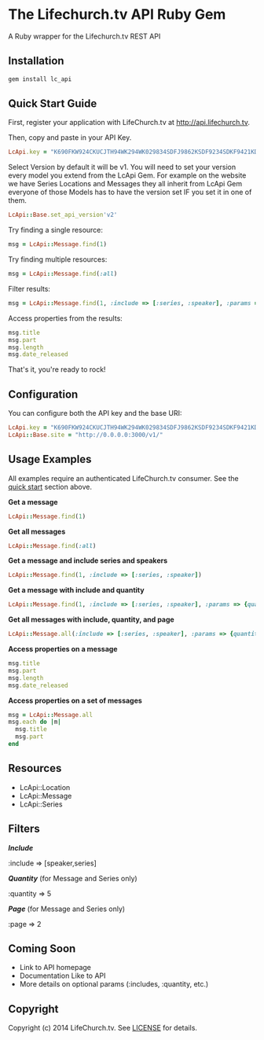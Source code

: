 # The Lifechurch.tv API Ruby Gem

A Ruby wrapper for the Lifechurch.tv REST API

## Installation
```ruby
gem install lc_api
```

## Quick Start Guide
First, register your application with LifeChurch.tv at http://api.lifechurch.tv.

Then, copy and paste in your API Key.

```ruby
LcApi.key = "K690FKW924CKUCJTH94WK294WK029834SDFJ9862KSDF9234SDKF9421KDVDS"
```
Select Version by default it will be v1. You will need to set your version every model you extend from the LcApi Gem.
For example on the website we have Series Locations and Messages they all inherit from LcApi Gem everyone of those Models
has to have the version set IF you set it in one of them.
```ruby
LcApi::Base.set_api_version'v2'
```
Try finding a single resource:

```ruby
msg = LcApi::Message.find(1)
```

Try finding multiple resources:

```ruby
msg = LcApi::Message.find(:all)
```

Filter results:

```ruby
msg = LcApi::Message.find(1, :include => [:series, :speaker], :params => {quantity: 20, page: 2})
```

Access properties from the results:
```ruby
msg.title
msg.part
msg.length
msg.date_released
```

That's it, you're ready to rock!

## Configuration
You can configure both the API key and the base URI:

```ruby
LcApi.key = "K690FKW924CKUCJTH94WK294WK029834SDFJ9862KSDF9234SDKF9421KDVDS"
LcApi::Base.site = "http://0.0.0.0:3000/v1/"
```

## Usage Examples
All examples require an authenticated LifeChurch.tv consumer. See the <a href="#quick-start-guide">quick start</a> section above. 

**Get a message**

```ruby
LcApi::Message.find(1)
```

**Get all messages**

```ruby
LcApi::Message.find(:all)
```

**Get a message and include series and speakers**

```ruby
LcApi::Message.find(1, :include => [:series, :speaker])
```

**Get a message with include and quantity**

```ruby
LcApi::Message.find(1, :include => [:series, :speaker], :params => {quantity: 5})
```

**Get all messages with include, quantity, and page**
```ruby
LcApi::Message.all(:include => [:series, :speaker], :params => {quantity: 5, page: 2})
```

**Access properties on a message**
```ruby
msg.title
msg.part
msg.length
msg.date_released
```

**Access properties on a set of messages**
```ruby
msg = LcApi::Message.all
msg.each do |m|
  msg.title
  msg.part
end
```

## Resources

* LcApi::Location
* LcApi::Message
* LcApi::Series

## Filters

***Include***

  :include => [speaker,series]

***Quantity*** (for Message and Series only)

  :quantity => 5

***Page*** (for Message and Series only)

  :page => 2

## Coming Soon
* Link to API homepage
* Documentation Like to API
* More details on optional params (:includes, :quantity, etc.)

## Copyright
Copyright (c) 2014 LifeChurch.tv.
See [LICENSE][] for details.

[license]: LICENSE.txt
